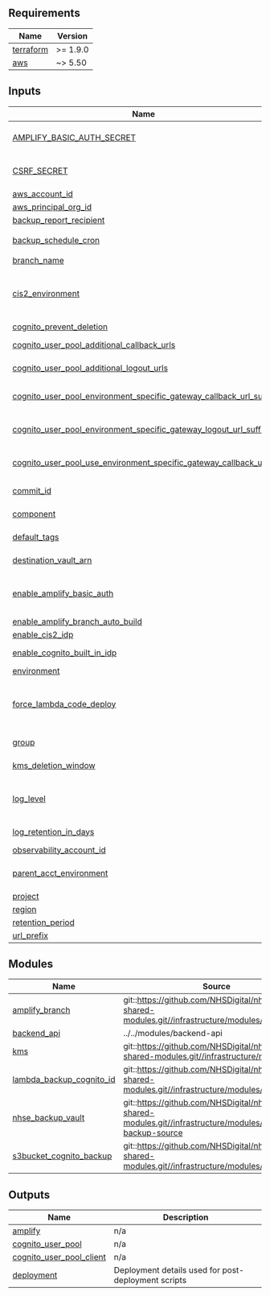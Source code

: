 <!-- BEGIN_TF_DOCS -->
<!-- markdownlint-disable -->
<!-- vale off -->

## Requirements

| Name | Version |
|------|---------|
| <a name="requirement_terraform"></a> [terraform](#requirement\_terraform) | >= 1.9.0 |
| <a name="requirement_aws"></a> [aws](#requirement\_aws) | ~> 5.50 |
## Inputs

| Name | Description | Type | Default | Required |
|------|-------------|------|---------|:--------:|
| <a name="input_AMPLIFY_BASIC_AUTH_SECRET"></a> [AMPLIFY\_BASIC\_AUTH\_SECRET](#input\_AMPLIFY\_BASIC\_AUTH\_SECRET) | Secret key/password to use for Amplify Basic Auth - This is entended to be read from CI variables and not commited to any codebase | `string` | `"unset"` | no |
| <a name="input_CSRF_SECRET"></a> [CSRF\_SECRET](#input\_CSRF\_SECRET) | Secure cryptographic key to be used for generating CSRF tokens - This is entended to be read from CI variables and not commited to any codebase | `string` | `"unset"` | no |
| <a name="input_aws_account_id"></a> [aws\_account\_id](#input\_aws\_account\_id) | The AWS Account ID (numeric) | `string` | n/a | yes |
| <a name="input_aws_principal_org_id"></a> [aws\_principal\_org\_id](#input\_aws\_principal\_org\_id) | The AWS Org ID (numeric) | `string` | n/a | yes |
| <a name="input_backup_report_recipient"></a> [backup\_report\_recipient](#input\_backup\_report\_recipient) | Primary recipient of the Backup reports | `string` | `""` | no |
| <a name="input_backup_schedule_cron"></a> [backup\_schedule\_cron](#input\_backup\_schedule\_cron) | Defines the backup schedule in AWS Cron Expression format | `string` | `"cron(0 0/6 * * ? *)"` | no |
| <a name="input_branch_name"></a> [branch\_name](#input\_branch\_name) | The branch name to deploy | `string` | `"main"` | no |
| <a name="input_cis2_environment"></a> [cis2\_environment](#input\_cis2\_environment) | Name of the CIS2 environment, e.g. mock, int, live. See: https://digital.nhs.uk/services/care-identity-service/applications-and-services/cis2-authentication/guidance-for-developers/detailed-guidance/registration | `string` | `""` | no |
| <a name="input_cognito_prevent_deletion"></a> [cognito\_prevent\_deletion](#input\_cognito\_prevent\_deletion) | Prevents accidental deletion of the cognito user pool | `bool` | `true` | no |
| <a name="input_cognito_user_pool_additional_callback_urls"></a> [cognito\_user\_pool\_additional\_callback\_urls](#input\_cognito\_user\_pool\_additional\_callback\_urls) | A list of additional callback\_urls for the cognito user pool | `list(string)` | `[]` | no |
| <a name="input_cognito_user_pool_additional_logout_urls"></a> [cognito\_user\_pool\_additional\_logout\_urls](#input\_cognito\_user\_pool\_additional\_logout\_urls) | A list of additional logout\_urls for the cognito user pool | `list(string)` | `[]` | no |
| <a name="input_cognito_user_pool_environment_specific_gateway_callback_url_suffix"></a> [cognito\_user\_pool\_environment\_specific\_gateway\_callback\_url\_suffix](#input\_cognito\_user\_pool\_environment\_specific\_gateway\_callback\_url\_suffix) | The suffix for the environment specific web gateway callback URL - should be prefixed with with protocol and environment name | `string` | `""` | no |
| <a name="input_cognito_user_pool_environment_specific_gateway_logout_url_suffix"></a> [cognito\_user\_pool\_environment\_specific\_gateway\_logout\_url\_suffix](#input\_cognito\_user\_pool\_environment\_specific\_gateway\_logout\_url\_suffix) | The suffix for the environment specific web gateway logout callback URL - should be prefixed with with protocol and environment name | `string` | `""` | no |
| <a name="input_cognito_user_pool_use_environment_specific_gateway_callback_url"></a> [cognito\_user\_pool\_use\_environment\_specific\_gateway\_callback\_url](#input\_cognito\_user\_pool\_use\_environment\_specific\_gateway\_callback\_url) | Enable an environment specific web gateway callback URL - for use in environments that are using dynamic domains | `bool` | `false` | no |
| <a name="input_commit_id"></a> [commit\_id](#input\_commit\_id) | The commit to deploy. Must be in the tree for branch\_name | `string` | `"HEAD"` | no |
| <a name="input_component"></a> [component](#input\_component) | The variable encapsulating the name of this component | `string` | `"app"` | no |
| <a name="input_default_tags"></a> [default\_tags](#input\_default\_tags) | A map of default tags to apply to all taggable resources within the component | `map(string)` | `{}` | no |
| <a name="input_destination_vault_arn"></a> [destination\_vault\_arn](#input\_destination\_vault\_arn) | ARN of the backup vault in the destination account, if this environment should be backed up | `string` | `null` | no |
| <a name="input_enable_amplify_basic_auth"></a> [enable\_amplify\_basic\_auth](#input\_enable\_amplify\_basic\_auth) | Enable a basic set of credentials in the form of a dynamically generated username and password for the amplify app branches. Not intended for production use | `bool` | `true` | no |
| <a name="input_enable_amplify_branch_auto_build"></a> [enable\_amplify\_branch\_auto\_build](#input\_enable\_amplify\_branch\_auto\_build) | Enable automatic building of branches | `bool` | `false` | no |
| <a name="input_enable_cis2_idp"></a> [enable\_cis2\_idp](#input\_enable\_cis2\_idp) | Switch to enable the CIS2 Cognito federation | `bool` | `true` | no |
| <a name="input_enable_cognito_built_in_idp"></a> [enable\_cognito\_built\_in\_idp](#input\_enable\_cognito\_built\_in\_idp) | Enable the use of Cognito as an IDP; CIS2 is preferred | `bool` | `false` | no |
| <a name="input_environment"></a> [environment](#input\_environment) | The name of the tfscaffold environment | `string` | n/a | yes |
| <a name="input_force_lambda_code_deploy"></a> [force\_lambda\_code\_deploy](#input\_force\_lambda\_code\_deploy) | If the lambda package in s3 has the same commit id tag as the terraform build branch, the lambda will not update automatically. Set to True if making changes to Lambda code from on the same commit for example during development | `bool` | `false` | no |
| <a name="input_group"></a> [group](#input\_group) | The group variables are being inherited from (often synonmous with account short-name) | `string` | n/a | yes |
| <a name="input_kms_deletion_window"></a> [kms\_deletion\_window](#input\_kms\_deletion\_window) | When a kms key is deleted, how long should it wait in the pending deletion state? | `string` | `"30"` | no |
| <a name="input_log_level"></a> [log\_level](#input\_log\_level) | The log level to be used in lambda functions within the component. Any log with a lower severity than the configured value will not be logged: https://docs.python.org/3/library/logging.html#levels | `string` | `"INFO"` | no |
| <a name="input_log_retention_in_days"></a> [log\_retention\_in\_days](#input\_log\_retention\_in\_days) | The retention period in days for the Cloudwatch Logs events to be retained, default of 0 is indefinite | `number` | `0` | no |
| <a name="input_observability_account_id"></a> [observability\_account\_id](#input\_observability\_account\_id) | The Observability Account ID that needs access | `string` | n/a | yes |
| <a name="input_parent_acct_environment"></a> [parent\_acct\_environment](#input\_parent\_acct\_environment) | Name of the environment responsible for the acct resources used, affects things like DNS zone. Useful for named dev environments | `string` | `"main"` | no |
| <a name="input_project"></a> [project](#input\_project) | The name of the tfscaffold project | `string` | n/a | yes |
| <a name="input_region"></a> [region](#input\_region) | The AWS Region | `string` | n/a | yes |
| <a name="input_retention_period"></a> [retention\_period](#input\_retention\_period) | Backup Vault Retention Period | `number` | `14` | no |
| <a name="input_url_prefix"></a> [url\_prefix](#input\_url\_prefix) | The url prefix to use for the deployed branch | `string` | `"main"` | no |
## Modules

| Name | Source | Version |
|------|--------|---------|
| <a name="module_amplify_branch"></a> [amplify\_branch](#module\_amplify\_branch) | git::https://github.com/NHSDigital/nhs-notify-shared-modules.git//infrastructure/modules/amp_branch | v1.0.8 |
| <a name="module_backend_api"></a> [backend\_api](#module\_backend\_api) | ../../modules/backend-api | n/a |
| <a name="module_kms"></a> [kms](#module\_kms) | git::https://github.com/NHSDigital/nhs-notify-shared-modules.git//infrastructure/modules/kms | v1.0.8 |
| <a name="module_lambda_backup_cognito_id"></a> [lambda\_backup\_cognito\_id](#module\_lambda\_backup\_cognito\_id) | git::https://github.com/NHSDigital/nhs-notify-shared-modules.git//infrastructure/modules/lambda | v1.0.8 |
| <a name="module_nhse_backup_vault"></a> [nhse\_backup\_vault](#module\_nhse\_backup\_vault) | git::https://github.com/NHSDigital/nhs-notify-shared-modules.git//infrastructure/modules/aws-backup-source | v1.0.9 |
| <a name="module_s3bucket_cognito_backup"></a> [s3bucket\_cognito\_backup](#module\_s3bucket\_cognito\_backup) | git::https://github.com/NHSDigital/nhs-notify-shared-modules.git//infrastructure/modules/s3bucket | v1.0.9 |
## Outputs

| Name | Description |
|------|-------------|
| <a name="output_amplify"></a> [amplify](#output\_amplify) | n/a |
| <a name="output_cognito_user_pool"></a> [cognito\_user\_pool](#output\_cognito\_user\_pool) | n/a |
| <a name="output_cognito_user_pool_client"></a> [cognito\_user\_pool\_client](#output\_cognito\_user\_pool\_client) | n/a |
| <a name="output_deployment"></a> [deployment](#output\_deployment) | Deployment details used for post-deployment scripts |
<!-- vale on -->
<!-- markdownlint-enable -->
<!-- END_TF_DOCS -->
